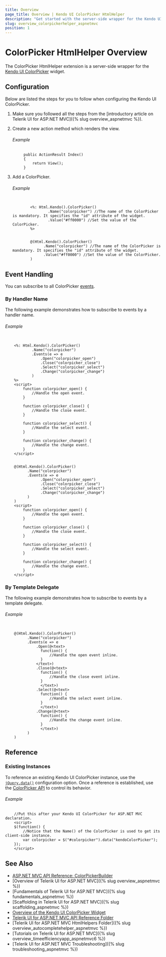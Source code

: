 ```yaml
---
title: Overview
page_title: Overview | Kendo UI ColorPicker HtmlHelper
description: "Get started with the server-side wrapper for the Kendo UI ColorPicker widget for ASP.NET MVC."
slug: overview_colorpickerhelper_aspnetmvc
position: 1
---
```


# ColorPicker HtmlHelper Overview

The ColorPicker HtmlHelper extension is a server-side wrapper for the [Kendo UI ColorPicker](../../../kendo-ui/api/javascript/ui/colorpicker) widget.

## Configuration

Below are listed the steps for you to follow when configuring the Kendo UI ColorPicker.

1. Make sure you followed all the steps from the [introductory article on Telerik UI for ASP.NET MVC]({% slug overview_aspnetmvc %}).

1. Create a new action method which renders the view.

    ###### Example

            public ActionResult Index()
            {
                return View();
            }

1. Add a ColorPicker.

    ###### Example

    ```tab-ASPX

            <%: Html.Kendo().ColorPicker()
                    .Name("colorpicker") //The name of the ColorPicker is mandatory. It specifies the "id" attribute of the widget.
                    .Value("#ff0000") //Set the value of the ColorPicker.
            %>
    ```
    ```tab-Razor

            @(Html.Kendo().ColorPicker()
                  .Name("colorpicker") //The name of the ColorPicker is mandatory. It specifies the "id" attribute of the widget.
                  .Value("#ff0000") //Set the value of the ColorPicker.
            )
    ```

## Event Handling

You can subscribe to all ColorPicker [events](../../../kendo-ui/api/javascript/ui/colorpicker#events).

### By Handler Name

The following example demonstrates how to subscribe to events by a handler name.

###### Example

```tab-ASPX

    <%: Html.Kendo().ColorPicker()
            .Name("colorpicker")
            .Events(e => e
                .Open("colorpicker_open")
                .Close("colorpicker_close")
                .Select("colorpicker_select")
                .Change("colorpicker_change")
            )
    %>
    <script>
        function colorpicker_open() {
            //Handle the open event.
        }

        function colorpicker_close() {
            //Handle the close event.
        }

        function colorpicker_select() {
            //Handle the select event.
        }

        function colorpicker_change() {
            //Handle the change event.
        }
    </script>
```
```tab-Razor

    @(Html.Kendo().ColorPicker()
          .Name("colorpicker")
          .Events(e => e
                .Open("colorpicker_open")
                .Close("colorpicker_close")
                .Select("colorpicker_select")
                .Change("colorpicker_change")
          )
    )
    <script>
        function colorpicker_open() {
            //Handle the open event.
        }

        function colorpicker_close() {
            //Handle the close event.
        }

        function colorpicker_select() {
            //Handle the select event.
        }

        function colorpicker_change() {
            //Handle the change event.
        }
    </script>
```

### By Template Delegate

The following example demonstrates how to subscribe to events by a template delegate.

###### Example

```tab-Razor

    @(Html.Kendo().ColorPicker()
          .Name("colorpicker")
          .Events(e => e
              .Open(@<text>
                function() {
                    //Handle the open event inline.
                }
              </text>)
              .Close(@<text>
                function() {
                    //Handle the close event inline.
                }
                </text>)
              .Select(@<text>
                function() {
                    //Handle the select event inline.
                }
                </text>)
              .Change(@<text>
                function() {
                    //Handle the change event inline.
                }
                </text>)
          )
    )
```

## Reference

### Existing Instances

To reference an existing Kendo UI ColorPicker instance, use the [`jQuery.data()`](http://api.jquery.com/jQuery.data/) configuration option. Once a reference is established, use the [ColorPicker API](../../../kendo-ui/api/javascript/ui/colorpicker#methods) to control its behavior.

###### Example

        //Put this after your Kendo UI ColorPicker for ASP.NET MVC declaration.
        <script>
        $(function() {
            //Notice that the Name() of the ColorPicker is used to get its client-side instance.
            var colorpicker = $("#colorpicker").data("kendoColorPicker");
        });
        </script>

## See Also

* [ASP.NET MVC API Reference: ColorPickerBuilder](/api/Kendo.Mvc.UI.Fluent/ColorPickerBuilder)
* [Overview of Telerik UI for ASP.NET MVC]({% slug overview_aspnetmvc %})
* [Fundamentals of Telerik UI for ASP.NET MVC]({% slug fundamentals_aspnetmvc %})
* [Scaffolding in Telerik UI for ASP.NET MVC]({% slug scaffolding_aspnetmvc %})
* [Overview of the Kendo UI ColorPicker Widget](http://docs.telerik.com/kendo-ui/controls/editors/colorpicker/overview)
* [Telerik UI for ASP.NET MVC API Reference Folder](/api/Kendo.Mvc/AggregateFunction)
* [Telerik UI for ASP.NET MVC HtmlHelpers Folder]({% slug overview_autocompletehelper_aspnetmvc %})
* [Tutorials on Telerik UI for ASP.NET MVC]({% slug overview_timeefficiencyapp_aspnetmvc6 %})
* [Telerik UI for ASP.NET MVC Troubleshooting]({% slug troubleshooting_aspnetmvc %})
